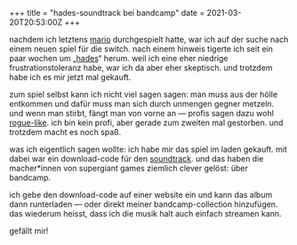 +++
title = "hades-soundtrack bei bandcamp"
date = 2021-03-20T20:53:00Z
+++

nachdem ich letztens [mario](/2021/super-mario-odyssey/) durchgespielt hatte, war ich auf der suche nach einem neuen spiel für die switch. nach einem hinweis tigerte ich seit ein paar wochen um „[hades](https://www.supergiantgames.com/games/hades/)“ herum. weil ich eine eher niedrige frustrationstoleranz habe, war ich da aber eher skeptisch. und trotzdem habe ich es mir jetzt mal gekauft.

<!-- more -->

zum spiel selbst kann ich nicht viel sagen sagen: man muss aus der hölle entkommen und dafür muss man sich durch unmengen gegner metzeln. und wenn man stirbt, fängt man von vorne an — profis sagen dazu wohl [rogue-like](https://de.wikipedia.org/wiki/Rogue-like). ich bin kein profi, aber gerade zum zweiten mal gestorben. und trotzdem macht es noch spaß.

was ich eigentlich sagen wollte: ich habe mir das spiel im laden gekauft. mit dabei war ein download-code für den [soundtrack](https://supergiantgames.bandcamp.com/album/hades-original-soundtrack). und das haben die macher*innen von supergiant games ziemlich clever gelöst: über bandcamp.

ich gebe den download-code auf einer website ein und kann das album dann runterladen — oder direkt meiner bandcamp-collection hinzufügen. das wiederum heisst, dass ich die musik halt auch einfach streamen kann.

gefällt mir!